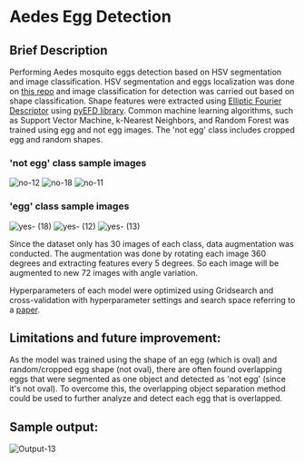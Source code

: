 # Aedes Egg Detection

## Brief Description
Performing Aedes mosquito eggs detection based on HSV segmentation and image classification. 
HSV segmentation and eggs localization was done on [this repo](https://github.com/nikkopg/AedesEggLocalization) and image classification for detection was carried out based on shape classification. Shape features were extracted using [Elliptic Fourier Descriptor](http://www.sci.utah.edu/~gerig/CS7960-S2010/handouts/Kuhl-Giardina-CGIP1982.pdf) using [pyEFD library](https://pyefd.readthedocs.io/en/latest/). Common machine learning algorithms, such as Support Vector Machine, k-Nearest Neighbors, and Random Forest was trained using egg and not egg images. The 'not egg' class includes cropped egg and random shapes.
### 'not egg' class sample images
![no-12](https://user-images.githubusercontent.com/70200533/151665903-e7eb42c6-dca3-4525-861c-db60b7e266ad.jpeg)
![no-18](https://user-images.githubusercontent.com/70200533/151665904-3502d8c8-ccb9-49b2-953e-741fcdcb6dc5.jpeg)
![no-11](https://user-images.githubusercontent.com/70200533/151666126-3c4ffddd-ea8c-4b1b-9acf-02e644274037.jpeg)

### 'egg' class sample images
![yes- (18)](https://user-images.githubusercontent.com/70200533/151665939-93db9ecd-dfda-4095-a7ff-90cf617394db.jpeg)
![yes- (12)](https://user-images.githubusercontent.com/70200533/151665936-6164e480-a1ca-41ae-96e5-0b1eea68498d.jpeg)
![yes- (13)](https://user-images.githubusercontent.com/70200533/151665937-c6269b48-17f7-4572-9e19-d5fadd460726.jpeg)

Since the dataset only has 30 images of each class, data augmentation was conducted. The augmentation was done by rotating each image 360 degrees and extracting features every 5 degrees. So each image will be augmented to new 72 images with angle variation.

Hyperparameters of each model were optimized using Gridsearch and cross-validation with hyperparameter settings and search space referring to a [paper](https://arxiv.org/abs/2007.15745).

## Limitations and future improvement:
As the model was trained using the shape of an egg (which is oval) and random/cropped egg shape (not oval), there are often found overlapping eggs that were segmented as one object and detected as 'not egg' (since it's not oval). To overcome this, the overlapping object separation method could be used to further analyze and detect each egg that is overlapped.

## Sample output:
![Output-13](https://user-images.githubusercontent.com/70200533/151666227-9d3f3f98-b522-41fd-9e71-0b037213cb7c.jpeg)
